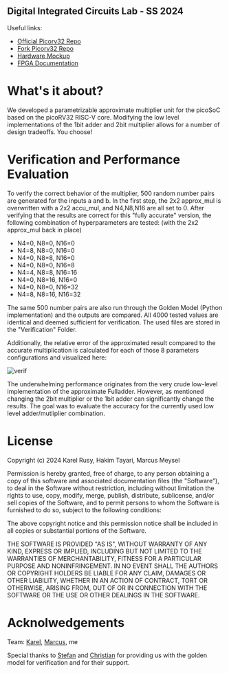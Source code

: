 ## Digital Integrated Circuits Lab - SS 2024

Useful links: 
+ [Official Picorv32 Repo](https://github.com/YosysHQ/picorv32)
+ [Fork Picorv32 Repo](https://github.com/sevjaeg/picorv32/tree/master)
+ [Hardware Mockup](mockup.pdf)
+ [FPGA Documentation](https://docs.icebreaker-fpga.org/hardware/icebreaker/)

# What's it about? 

We developed a parametrizable approximate multiplier unit for the picoSoC based on the picoRV32 RISC-V core. 
Modifying the low level implementations of the 1bit adder and 2bit multiplier allows for a number of design tradeoffs. 
You choose! 

# Verification and Performance Evaluation
To verify the correct behavior of the multiplier, 500 random number pairs are generated for the inputs a and b.
In the first step, the 2x2 approx_mul is overwritten with a 2x2 accu_mul, and N4,N8,N16 are all set to 0. After
verifying that the results are correct for this "fully accurate" version, the following combination of hyperparameters
are tested: (with the 2x2 approx_mul back in place)
+ N4=0, N8=0, N16=0
+ N4=8, N8=0, N16=0
+ N4=0, N8=8, N16=0
+ N4=0, N8=0, N16=8
+ N4=4, N8=8, N16=16
+ N4=0, N8=16, N16=0
+ N4=0, N8=0, N16=32
+ N4=8, N8=16, N16=32

The same 500 number pairs are also run through the Golden Model (Python implementation) and the outputs are compared.
All 4000 tested values are identical and deemed sufficient for verification.
The used files are stored in the "Verification" Folder.

Additionally, the relative error of the approximated result compared to the accurate multiplication is calculated
for each of those 8 parameters configurations and visualized here:

![verif](https://github.com/thakim1/PicoMul/assets/88373056/df4e5f1e-4e30-4b0b-b657-4adae656a7b8)

The underwhelming performance originates from the very crude low-level implementation of the approximate Fulladder. 
However, as mentioned changing the 2bit multiplier or the 1bit adder can significantly change the results. 
The goal was to evaluate the accuracy for the currently used low level adder/mutliplier combination.

# License
Copyright (c) 2024 Karel Rusy, Hakim Tayari, Marcus Meysel

Permission is hereby granted, free of charge, to any person obtaining a copy
of this software and associated documentation files (the "Software"), to deal
in the Software without restriction, including without limitation the rights
to use, copy, modify, merge, publish, distribute, sublicense, and/or sell
copies of the Software, and to permit persons to whom the Software is
furnished to do so, subject to the following conditions:

The above copyright notice and this permission notice shall be included in all
copies or substantial portions of the Software.

THE SOFTWARE IS PROVIDED "AS IS", WITHOUT WARRANTY OF ANY KIND, EXPRESS OR
IMPLIED, INCLUDING BUT NOT LIMITED TO THE WARRANTIES OF MERCHANTABILITY,
FITNESS FOR A PARTICULAR PURPOSE AND NONINFRINGEMENT. IN NO EVENT SHALL THE
AUTHORS OR COPYRIGHT HOLDERS BE LIABLE FOR ANY CLAIM, DAMAGES OR OTHER
LIABILITY, WHETHER IN AN ACTION OF CONTRACT, TORT OR OTHERWISE, ARISING FROM,
OUT OF OR IN CONNECTION WITH THE SOFTWARE OR THE USE OR OTHER DEALINGS IN THE
SOFTWARE.

# Acknolwedgements 
Team: [Karel](https://github.com/KarelRusy), [Marcus](https://github.com/marcus-meysel), me 

Special thanks to [Stefan](https://github.com/SteBaj/LDISPython) and [Christian](https://github.com/christian-krieg) for providing us with the golden model for verification and for their support. 

